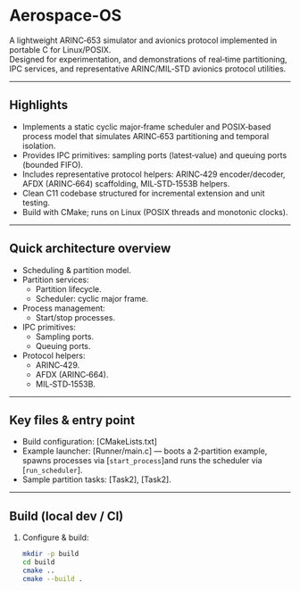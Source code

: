 # Aerospace-OS

A lightweight ARINC‑653 simulator and avionics protocol implemented in portable C for Linux/POSIX.  
Designed for experimentation, and demonstrations of real‑time partitioning, IPC services, and representative ARINC/MIL‑STD avionics protocol utilities.

---

## Highlights
- Implements a static cyclic major‑frame scheduler and POSIX‑based process model that simulates ARINC‑653 partitioning and temporal isolation.
- Provides IPC primitives: sampling ports (latest‑value) and queuing ports (bounded FIFO).
- Includes representative protocol helpers: ARINC‑429 encoder/decoder, AFDX (ARINC‑664) scaffolding, MIL‑STD‑1553B helpers.
- Clean C11 codebase structured for incremental extension and unit testing.
- Build with CMake; runs on Linux (POSIX threads and monotonic clocks).

---

## Quick architecture overview
- Scheduling & partition model.
- Partition services:
  - Partition lifecycle.
  - Scheduler: cyclic major frame.
- Process management:
  - Start/stop processes.
- IPC primitives:
  - Sampling ports.
  - Queuing ports.
- Protocol helpers:
  - ARINC‑429.
  - AFDX (ARINC‑664).
  - MIL‑STD‑1553B.

---

## Key files & entry point
- Build configuration: [CMakeLists.txt]
- Example launcher: [Runner/main.c] — boots a 2‑partition example, spawns processes via [`start_process`]and runs the scheduler via [`run_scheduler`].
- Sample partition tasks: [Task2], [Task2].

---

## Build (local dev / CI)
1. Configure & build:
   ```sh
   mkdir -p build
   cd build
   cmake ..
   cmake --build .

